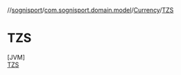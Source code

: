 //[sognisport](../../../../index.md)/[com.sognisport.domain.model](../../index.md)/[Currency](../index.md)/[TZS](index.md)

# TZS

[JVM]\
[TZS](index.md)
